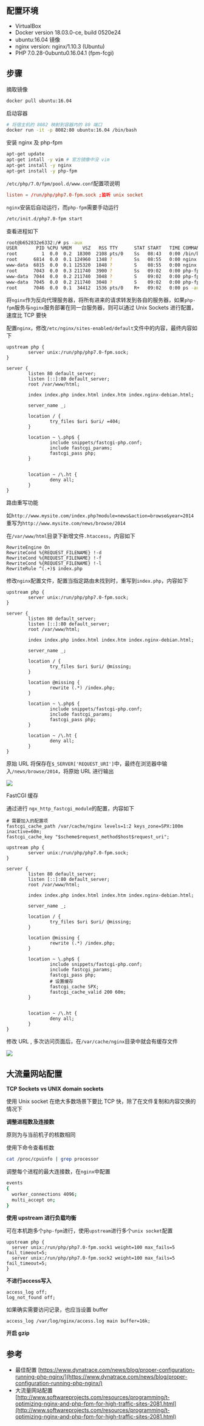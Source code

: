 
## 配置环境

* VirtualBox
* Docker version 18.03.0-ce, build 0520e24
* ubuntu:16.04 镜像
* nginx version: nginx/1.10.3 (Ubuntu)
* PHP 7.0.28-0ubuntu0.16.04.1 (fpm-fcgi)

## 步骤

摘取镜像

```bash
docker pull ubuntu:16.04
```

启动容器

```bash
# 将宿主机的 8082 映射到容器内的 80 端口
docker run -it -p 8082:80 ubuntu:16.04 /bin/bash
```

安装 nginx 及 php-fpm

```bash
apt-get update
apt-get intall -y vim # 官方镜像中没 vim 
apt-get install -y nginx
apt-get install -y php-fpm
```

`/etc/php/7.0/fpm/pool.d/www.conf`配置项说明

```conf
listen = /run/php/php7.0-fpm.sock ;监听 unix socket
```

`nginx`安装后自动运行，而`php-fpm`需要手动运行

```bash
/etc/init.d/php7.0-fpm start
```

查看进程如下

```bash
root@b652832e6332:/# ps -aux
USER       PID %CPU %MEM    VSZ   RSS TTY      STAT START   TIME COMMAND
root         1  0.0  0.2  18300  2108 pts/0    Ss   08:43   0:00 /bin/bash
root      6814  0.0  0.1 124960  1348 ?        Ss   08:55   0:00 nginx: master process nginx
www-data  6815  0.0  0.1 125320  1848 ?        S    08:55   0:00 nginx: worker process
root      7043  0.0  0.3 211740  3900 ?        Ss   09:02   0:00 php-fpm: master process (/etc/php/7.0/fpm/php-fpm.conf)
www-data  7044  0.0  0.2 211740  3048 ?        S    09:02   0:00 php-fpm: pool www
www-data  7045  0.0  0.2 211740  3048 ?        S    09:02   0:00 php-fpm: pool www
root      7046  0.0  0.1  34412  1536 pts/0    R+   09:02   0:00 ps -aux
```

将`nginx`作为反向代理服务器，将所有进来的请求转发到各自的服务器，如果`php-fpm`服务与`nginx`服务部署在同一台服务器，则可以通过 Unix Sockets 进行配置，速度比 TCP 要快

配置`nginx`，修改`/etc/nginx/sites-enabled/default`文件中的内容，最终内容如下

```nginx
upstream php {
        server unix:/run/php/php7.0-fpm.sock;
}

server {
        listen 80 default_server;
        listen [::]:80 default_server;
        root /var/www/html;

        index index.php index.html index.htm index.nginx-debian.html;

        server_name _;

        location / {
                try_files $uri $uri/ =404;
        }

        location ~ \.php$ {
                include snippets/fastcgi-php.conf;
                include fastcgi_params;
                fastcgi_pass php;
        }


        location ~ /\.ht {
                deny all;
        }
}
```

路由重写功能

如`http://www.mysite.com/index.php?module=news&action=browse&year=2014`重写为`http://www.mysite.com/news/browse/2014`

在`/var/www/html`目录下新增文件`.htaccess`，内容如下

```htacess
RewriteEngine On
RewriteCond %{REQUEST_FILENAME} !-d
RewriteCond %{REQUEST_FILENAME} !-f
RewriteCond %{REQUEST_FILENAME} !-l
RewriteRule ^(.+)$ index.php
```

修改`nginx`配置文件，配置当指定路由未找到时，重写到`index.php`，内容如下

```nginx
upstream php {
        server unix:/run/php/php7.0-fpm.sock;
}

server {
        listen 80 default_server;
        listen [::]:80 default_server;
        root /var/www/html;

        index index.php index.html index.htm index.nginx-debian.html;

        server_name _;

        location / {
                try_files $uri $uri/ @missing;
        }

        location @missing {
                rewrite (.*) /index.php;
        }

        location ~ \.php$ {
                include snippets/fastcgi-php.conf;
                include fastcgi_params;
                fastcgi_pass php;
        }

        location ~ /\.ht {
                deny all;
        }
}
```

原始 URL 将保存在`$_SERVER['REQUEST_URI']`中，最终在浏览器中输入`/news/browse/2014`，将原始 URL 进行输出

![](./images/微信截图_20180412172925.png)


FastCGI 缓存

通过进行 `ngx_http_fastcgi_module`的配置，内容如下

```nginx
# 需要加入的配置项
fastcgi_cache_path /var/cache/nginx levels=1:2 keys_zone=SPX:100m inactive=60m;
fastcgi_cache_key "$scheme$request_method$host$request_uri";

upstream php {
        server unix:/run/php/php7.0-fpm.sock;
}

server {
        listen 80 default_server;
        listen [::]:80 default_server;
        root /var/www/html;

        index index.php index.html index.htm index.nginx-debian.html;

        server_name _;

        location / {
                try_files $uri $uri/ @missing;
        }

        location @missing {
                rewrite (.*) /index.php;
        }

        location ~ \.php$ {
                include snippets/fastcgi-php.conf;
                include fastcgi_params;
                fastcgi_pass php;
                # 设置缓存
                fastcgi_cache SPX;
                fastcgi_cache_valid 200 60m;
        }


        location ~ /\.ht {
                deny all;
        }
}
```

修改 URL , 多次访问页面后，在`/var/cache/nginx`目录中就会有缓存文件

![](./images/微信截图_20180412174737.png)

## 大流量网站配置

**TCP Sockets vs UNIX domain sockets**

使用 Unix socket 在绝大多数场景下要比 TCP 快，除了在文件复制和内容交换的情况下

**调整进程数及连接数**

原则为与当前机子的核数相同

使用下命令查看核数

```bash
cat /proc/cpuinfo | grep processor
```

调整每个进程的最大连接数，在`nginx`中配置

```bash
events 
{ 
  worker_connections 4096; 
  multi_accept on; 
}
```

**使用 upstream 进行负载均衡**

可在本机跑多个`php-fpm`进行，使用`upstream`进行多个`unix socket`配置

```nginx
upstream php { 
  server unix:/run/php/php7.0-fpm.sock1 weight=100 max_fails=5 fail_timeout=5; 
  server unix:/run/php/php7.0-fpm.sock2 weight=100 max_fails=5 fail_timeout=5; 
}
```

**不进行access写入**

```nginx
access_log off; 
log_not_found off;
```

如果确实需要访问记录，也应当设置 buffer

```nginx
access_log /var/log/nginx/access.log main buffer=16k;
```

**开启 gzip**


## 参考

* 最佳配置 [https://www.dynatrace.com/news/blog/proper-configuration-running-php-nginx/](https://www.dynatrace.com/news/blog/proper-configuration-running-php-nginx/)
* 大流量网站配置 [http://www.softwareprojects.com/resources/programming/t-optimizing-nginx-and-php-fpm-for-high-traffic-sites-2081.html](http://www.softwareprojects.com/resources/programming/t-optimizing-nginx-and-php-fpm-for-high-traffic-sites-2081.html)
